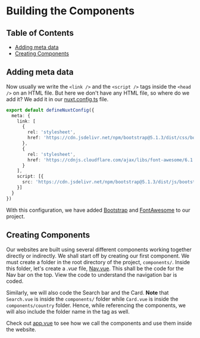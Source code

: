 # Building the Components

## Table of Contents

- [Adding meta data](#adding-meta-data)
- [Creating Components](#creating-components)

## Adding meta data

Now usually we write the `<link />` and the `<script />` tags inside the `<head />` on an HTML file. 
But here we don't have any HTML file, so where do we add it?
We add it in our [nuxt.config.ts](./nuxt.config.ts) file.

```ts
export default defineNuxtConfig({
  meta: {
    link: [
      {
        rel: 'stylesheet',
        href: 'https://cdn.jsdelivr.net/npm/bootstrap@5.1.3/dist/css/bootstrap.min.css'
      },
      {
        rel: 'stylesheet',
        href: 'https://cdnjs.cloudflare.com/ajax/libs/font-awesome/6.1.1/css/all.min.css'  
      }
    ],
    script: [{
      src: 'https://cdn.jsdelivr.net/npm/bootstrap@5.1.3/dist/js/bootstrap.bundle.min.js'
    }]
  }
})
```

With this configuration, we have added [Bootstrap](https://getbootstrap.com/) and [FontAwesome](https://fontawesome.com/) to our project.

## Creating Components

Our websites are built using several different components working together directly or indirectly.
We shall start off by creating our first component.
We must create a folder in the root directory of the project, `components/`.
Inside this folder, let's create a *.vue* file, [Nav.vue](./components/Nav.vue). This shall be the code for the Nav bar on the top.
View the code to understand the navigation bar is coded.

Similarly, we will also code the Search bar and the Card. **Note** that `Search.vue` is inside the `components/` folder while `Card.vue` is inside the `components/country` folder. Hence, while referencing the components, we will also include the folder name in the tag as well.

Check out [app.vue](./app.vue) to see how we call the components and use them inside the website.
